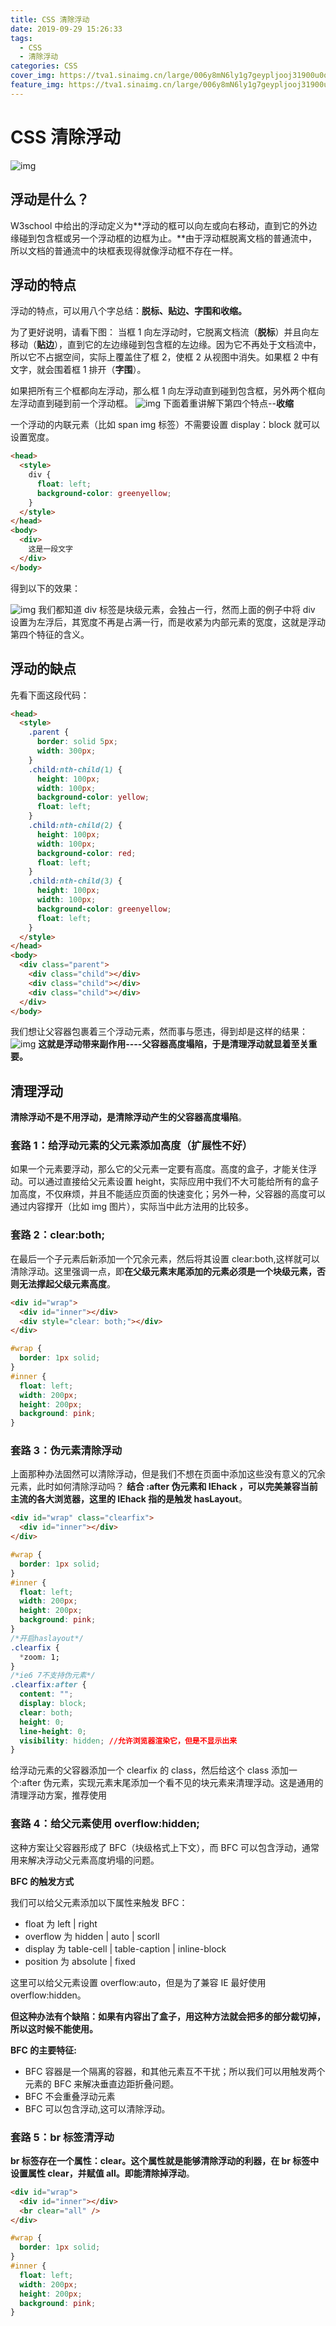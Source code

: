 ```yaml
---
title: CSS 清除浮动
date: 2019-09-29 15:26:33
tags:
  - CSS
  - 清除浮动
categories: CSS
cover_img: https://tva1.sinaimg.cn/large/006y8mN6ly1g7geypljooj31900u0qve.jpg
feature_img: https://tva1.sinaimg.cn/large/006y8mN6ly1g7geypljooj31900u0qve.jpg
---
```


# CSS 清除浮动

![img](https://tva1.sinaimg.cn/large/006y8mN6ly1g6tbm9sca0j30op0fh0tp.jpg)

## 浮动是什么？

W3school 中给出的浮动定义为**浮动的框可以向左或向右移动，直到它的外边缘碰到包含框或另一个浮动框的边框为止。**由于浮动框脱离文档的普通流中，所以文档的普通流中的块框表现得就像浮动框不存在一样。

## 浮动的特点

浮动的特点，可以用八个字总结：**脱标、贴边、字围和收缩。**

为了更好说明，请看下图：
当框 1 向左浮动时，它脱离文档流（**脱标**）并且向左移动（**贴边**），直到它的左边缘碰到包含框的左边缘。因为它不再处于文档流中，所以它不占据空间，实际上覆盖住了框 2，使框 2 从视图中消失。如果框 2 中有文字，就会围着框 1 排开（**字围**）。

如果把所有三个框都向左浮动，那么框 1 向左浮动直到碰到包含框，另外两个框向左浮动直到碰到前一个浮动框。
![img](https://tva1.sinaimg.cn/large/006y8mN6ly1g6tc3n56n2j30em06haa4.jpg)
下面着重讲解下第四个特点--**收缩**

一个浮动的内联元素（比如 span img 标签）不需要设置 display：block 就可以设置宽度。

```html
<head>
  <style>
    div {
      float: left;
      background-color: greenyellow;
    }
  </style>
</head>
<body>
  <div>
    这是一段文字
  </div>
</body>
```

得到以下的效果：

![img](https://tva1.sinaimg.cn/large/006y8mN6ly1g6tc6sc8yzj30qo01ft8h.jpg)
我们都知道 div 标签是块级元素，会独占一行，然而上面的例子中将 div 设置为左浮后，其宽度不再是占满一行，而是收紧为内部元素的宽度，这就是浮动第四个特征的含义。

## 浮动的缺点

先看下面这段代码：

```html
<head>
  <style>
    .parent {
      border: solid 5px;
      width: 300px;
    }
    .child:nth-child(1) {
      height: 100px;
      width: 100px;
      background-color: yellow;
      float: left;
    }
    .child:nth-child(2) {
      height: 100px;
      width: 100px;
      background-color: red;
      float: left;
    }
    .child:nth-child(3) {
      height: 100px;
      width: 100px;
      background-color: greenyellow;
      float: left;
    }
  </style>
</head>
<body>
  <div class="parent">
    <div class="child"></div>
    <div class="child"></div>
    <div class="child"></div>
  </div>
</body>
```

我们想让父容器包裹着三个浮动元素，然而事与愿违，得到却是这样的结果：
![img](https://tva1.sinaimg.cn/large/006y8mN6ly1g6tcc3apdwj30920393yb.jpg)
**这就是浮动带来副作用----父容器高度塌陷，于是清理浮动就显着至关重要。**

## 清理浮动

**清除浮动不是不用浮动，是清除浮动产生的父容器高度塌陷**。

### 套路 1：给浮动元素的父元素添加高度（扩展性不好）

如果一个元素要浮动，那么它的父元素一定要有高度。高度的盒子，才能关住浮动。可以通过直接给父元素设置 height，实际应用中我们不大可能给所有的盒子加高度，不仅麻烦，并且不能适应页面的快速变化；另外一种，父容器的高度可以通过内容撑开（比如 img 图片），实际当中此方法用的比较多。

### 套路 2：clear:both;

在最后一个子元素后新添加一个冗余元素，然后将其设置 clear:both,这样就可以清除浮动。这里强调一点，即**在父级元素末尾添加的元素必须是一个块级元素，否则无法撑起父级元素高度**。

```html
<div id="wrap">
  <div id="inner"></div>
  <div style="clear: both;"></div>
</div>
```

```css
#wrap {
  border: 1px solid;
}
#inner {
  float: left;
  width: 200px;
  height: 200px;
  background: pink;
}
```

### 套路 3：伪元素清除浮动

上面那种办法固然可以清除浮动，但是我们不想在页面中添加这些没有意义的冗余元素，此时如何清除浮动吗？
**结合 :after 伪元素和 IEhack ，可以完美兼容当前主流的各大浏览器，这里的 IEhack 指的是触发 hasLayout**。

```html
<div id="wrap" class="clearfix">
  <div id="inner"></div>
</div>
```

```css
#wrap {
  border: 1px solid;
}
#inner {
  float: left;
  width: 200px;
  height: 200px;
  background: pink;
}
/*开启haslayout*/
.clearfix {
  *zoom: 1;
}
/*ie6 7不支持伪元素*/
.clearfix:after {
  content: "";
  display: block;
  clear: both;
  height: 0;
  line-height: 0;
  visibility: hidden; //允许浏览器渲染它，但是不显示出来
}
```

给浮动元素的父容器添加一个 clearfix 的 class，然后给这个 class 添加一个:after 伪元素，实现元素末尾添加一个看不见的块元素来清理浮动。这是通用的清理浮动方案，推荐使用

### 套路 4：给父元素使用 overflow:hidden;

这种方案让父容器形成了 BFC（块级格式上下文），而 BFC 可以包含浮动，通常用来解决浮动父元素高度坍塌的问题。

**BFC 的触发方式**

我们可以给父元素添加以下属性来触发 BFC：

- float 为 left | right
- overflow 为 hidden | auto | scorll
- display 为 table-cell | table-caption | inline-block
- position 为 absolute | fixed

这里可以给父元素设置 overflow:auto，但是为了兼容 IE 最好使用 overflow:hidden。

**但这种办法有个缺陷：如果有内容出了盒子，用这种方法就会把多的部分裁切掉，所以这时候不能使用。**

**BFC 的主要特征:**

- BFC 容器是一个隔离的容器，和其他元素互不干扰；所以我们可以用触发两个元素的 BFC 来解决垂直边距折叠问题。
- BFC 不会重叠浮动元素
- BFC 可以包含浮动,这可以清除浮动。

### 套路 5：br 标签清浮动

**br 标签存在一个属性：clear。这个属性就是能够清除浮动的利器，在 br 标签中设置属性 clear，并赋值 all。即能清除掉浮动**。

```html
<div id="wrap">
  <div id="inner"></div>
  <br clear="all" />
</div>
```

```css
#wrap {
  border: 1px solid;
}
#inner {
  float: left;
  width: 200px;
  height: 200px;
  background: pink;
}
```
